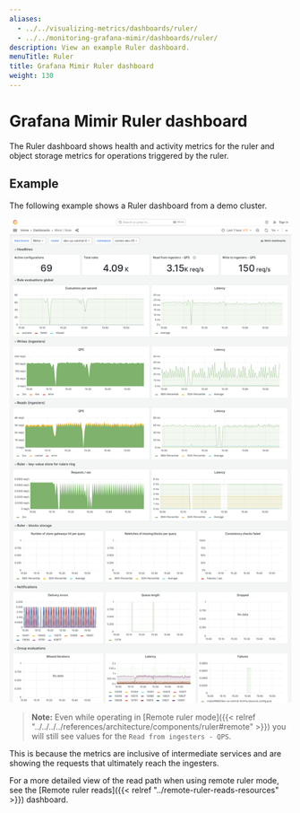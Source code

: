 ```yaml
---
aliases:
  - ../../visualizing-metrics/dashboards/ruler/
  - ../../monitoring-grafana-mimir/dashboards/ruler/
description: View an example Ruler dashboard.
menuTitle: Ruler
title: Grafana Mimir Ruler dashboard
weight: 130
---
```


# Grafana Mimir Ruler dashboard

The Ruler dashboard shows health and activity metrics for the ruler and object storage metrics for operations triggered by the ruler.

## Example

The following example shows a Ruler dashboard from a demo cluster.

![Grafana Mimir ruler dashboard](mimir-ruler.png)

> **Note:** Even while operating in [Remote ruler mode]({{< relref "../../../../references/architecture/components/ruler#remote" >}}) you will still see values for the `Read from ingesters - QPS`.

This is because the metrics are inclusive of intermediate services and are showing the requests that ultimately reach the ingesters.

For a more detailed view of the read path when using remote ruler mode, see the [Remote ruler reads]({{< relref "../remote-ruler-reads-resources" >}}) dashboard.
